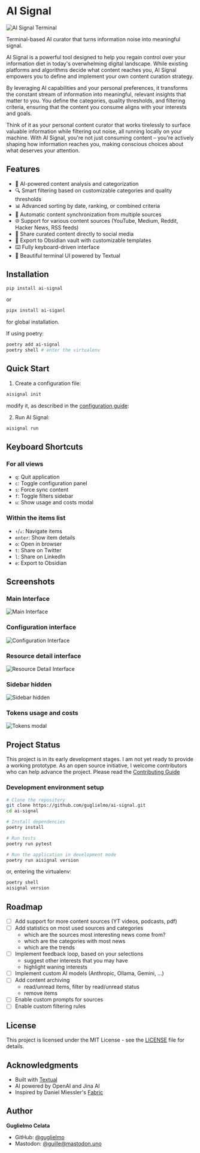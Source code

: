 # AI Signal

![AI Signal Terminal](https://raw.githubusercontent.com/guglielmo/ai-signal/main/docs/images/main.png)

Terminal-based AI curator that turns information noise into meaningful signal.

AI Signal is a powerful tool designed to help you regain control over your information diet in today's 
overwhelming digital landscape. While existing platforms and algorithms decide what content reaches you, 
AI Signal empowers you to define and implement your own content curation strategy.

By leveraging AI capabilities and your personal preferences, it transforms the constant 
stream of information into meaningful, relevant insights that matter to you. 
You define the categories, quality thresholds, and filtering criteria, ensuring that the content you consume 
aligns with your interests and goals.

Think of it as your personal content curator that works tirelessly to surface valuable information 
while filtering out noise, all running locally on your machine. 
With AI Signal, you're not just consuming content – you're actively shaping how information reaches you, 
making conscious choices about what deserves your attention.

## Features

- 🤖 AI-powered content analysis and categorization
- 🔍 Smart filtering based on customizable categories and quality thresholds
- 📊 Advanced sorting by date, ranking, or combined criteria
- 🔄 Automatic content synchronization from multiple sources
- 🌐 Support for various content sources (YouTube, Medium, Reddit, Hacker News, RSS feeds)
- 📱 Share curated content directly to social media
- 📝 Export to Obsidian vault with customizable templates
- ⌨️ Fully keyboard-driven interface
- 🎨 Beautiful terminal UI powered by Textual

## Installation

```bash
pip install ai-signal
```

or 
```bash
pipx install ai-siganl
```
for global installation.


If using poetry:

```bash
poetry add ai-signal
poetry shell # enter the virtualenv
```

## Quick Start

1. Create a configuration file:
```bash
aisignal init
```
modify it, as described in the [configuration guide](docs/configuration.md):

2. Run AI Signal:
```bash
aisignal run
```

## Keyboard Shortcuts

### For all views
- `q`: Quit application
- `c`: Toggle configuration panel
- `s`: Force sync content
- `f`: Toggle filters sidebar
- `u`: Show usage and costs modal

### Within the items list
- `↑`/`↓`: Navigate items
- `enter`: Show item details
- `o`: Open in browser
- `t`: Share on Twitter
- `l`: Share on LinkedIn
- `e`: Export to Obsidian


## Screenshots

### Main Interface
![Main Interface](https://raw.githubusercontent.com/guglielmo/ai-signal/main/docs/images/main.png)

### Configuration interface
![Configuration Interface](https://raw.githubusercontent.com/guglielmo/ai-signal/main/docs/images/configuration.png)

### Resource detail interface
![Resource Detail Interface](https://raw.githubusercontent.com/guglielmo/ai-signal/main/docs/images/detail.png)

### Sidebar hidden
![Sidebar hidden](https://raw.githubusercontent.com/guglielmo/ai-signal/main/docs/images/sidebar_hidden.png)

### Tokens usage and costs
![Tokens modal](https://raw.githubusercontent.com/guglielmo/ai-signal/main/docs/images/tokens_modal.png)

## Project Status

This project is in its early development stages. 
I am not yet ready to provide a working prototype. As an open source initiative, I welcome contributors 
who can help advance the project. Please read the [Contributing Guide](CONTRIBUTING.md)


### Development environment setup

```bash
# Clone the repository
git clone https://github.com/guglielmo/ai-signal.git
cd ai-signal

# Install dependencies
poetry install

# Run tests
poetry run pytest

# Run the application in development mode
poetry run aisignal version
```

or, entering the virtualenv:

```bash
poetry shell
aisignal version
```


## Roadmap
- [ ] Add support for more content sources (YT videos, podcasts, pdf)
- [ ] Add statistics on most used sources and categories 
  - which are the sources most interesting news come from?
  - which are the categories with most news
  - which are the trends
- [ ] Implement feedback loop, based on your selections
  - suggest other interests that you may have
  - highlight waning interests
- [ ] Implement custom AI models (Anthropic, Ollama, Gemini, ...)
- [ ] Add content archiving
  - read/unread items, filter by read/unread status
  - remove items
- [ ] Enable custom prompts for sources
- [ ] Enable custom filtering rules

## License

This project is licensed under the MIT License - see the [LICENSE](LICENSE) file for details.

## Acknowledgments

- Built with [Textual](https://github.com/Textualize/textual)
- AI powered by OpenAI and Jina AI
- Inspired by Daniel Miessler's [Fabric](https://github.com/danielmiessler/fabric)

## Author

**Guglielmo Celata**
- GitHub: [@guglielmo](https://github.com/guglielmo)
- Mastodon: [@guille@mastodon.uno](https://mastodon.uno/@guille)